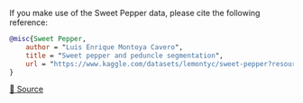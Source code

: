 If you make use of the Sweet Pepper data, please cite the following reference:

``` bibtex 
@misc{Sweet Pepper,
	author = "Luis Enrique Montoya Cavero",
	title = "Sweet pepper and peduncle segmentation",
	url = "https://www.kaggle.com/datasets/lemontyc/sweet-pepper?resource=download"
}
```

[🔗 Source](https://www.kaggle.com/datasets/lemontyc/sweet-pepper?resource=download)